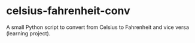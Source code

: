 # celsius-fahrenheit-conv
A small Python script to convert from Celsius to Fahrenheit and vice versa (learning project).
